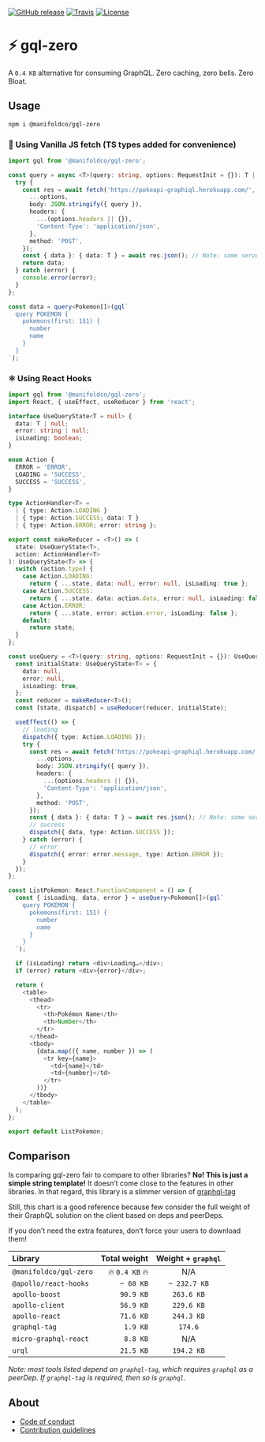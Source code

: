 [![GitHub release](https://img.shields.io/github/tag/manifoldco/gql-zero.svg?label=latest)](https://github.com/manifoldco/gql-zero/releases) [![Travis](https://img.shields.io/travis/manifoldco/gql-zero/master.svg)](https://travis-ci.org/manifoldco/gql-zero) [![License](https://img.shields.io/badge/license-BSD-blue.svg)](./LICENSE.md)

# ⚡️ gql-zero

A `0.4 KB` alternative for consuming GraphQL. Zero caching, zero bells. Zero
Bloat.

## Usage

```bash
npm i @manifoldco/gql-zero
```

### 🧁 Using Vanilla JS fetch (TS types added for convenience)

```ts
import gql from '@manifoldco/gql-zero';

const query = async <T>(query: string, options: RequestInit = {}): T | undefined => {
  try {
    const res = await fetch('https://pokeapi-graphiql.herokuapp.com/', {
      ...options,
      body: JSON.stringify({ query }),
      headers: {
        ...(options.headers || {}),
        'Content-Type': 'application/json',
      },
      method: 'POST',
    });
    const { data }: { data: T } = await res.json(); // Note: some servers may return errors here as well
    return data;
  } catch (error) {
    console.error(error);
  }
};

const data = query<Pokemon[]>(gql`
  query POKEMON {
    pokemons(first: 151) {
      number
      name
    }
  }
`);
```

### ⚛️ Using React Hooks

```ts
import gql from '@manifoldco/gql-zero';
import React, { useEffect, useReducer } from 'react';

interface UseQueryState<T = null> {
  data: T | null;
  error: string | null;
  isLoading: boolean;
}

enum Action {
  ERROR = 'ERROR',
  LOADING = 'SUCCESS',
  SUCCESS = 'SUCCESS',
}

type ActionHandler<T> =
  | { type: Action.LOADING }
  | { type: Action.SUCCESS; data: T }
  | { type: Action.ERROR; error: string };

export const makeReducer = <T>() => (
  state: UseQueryState<T>,
  action: ActionHandler<T>
): UseQueryState<T> => {
  switch (action.type) {
    case Action.LOADING:
      return { ...state, data: null, error: null, isLoading: true };
    case Action.SUCCESS:
      return { ...state, data: action.data, error: null, isLoading: false };
    case Action.ERROR:
      return { ...state, error: action.error, isLoading: false };
    default:
      return state;
  }
};

const useQuery = <T>(query: string, options: RequestInit = {}): UseQueryState<T> => {
  const initialState: UseQueryState<T> = {
    data: null,
    error: null,
    isLoading: true,
  };
  const reducer = makeReducer<T>();
  const [state, dispatch] = useReducer(reducer, initialState);

  useEffect(() => {
    // loading
    dispatch({ type: Action.LOADING });
    try {
      const res = await fetch('https://pokeapi-graphiql.herokuapp.com/', {
        ...options,
        body: JSON.stringify({ query }),
        headers: {
          ...(options.headers || {}),
          'Content-Type': 'application/json',
        },
        method: 'POST',
      });
      const { data }: { data: T } = await res.json(); // Note: some servers may return errors here as well
      // success
      dispatch({ data, type: Action.SUCCESS });
    } catch (error) {
      // error
      dispatch({ error: error.message, type: Action.ERROR });
    }
  });
};

const ListPokemon: React.FunctionComponent = () => {
  const { isLoading, data, error } = useQuery<Pokemon[]>(gql`
    query POKEMON {
      pokemons(first: 151) {
        number
        name
      }
    }
  `);

  if (isLoading) return <div>Loading…</div>;
  if (error) return <div>{error}</div>;

  return (
    <table>
      <thead>
        <tr>
          <th>Pokémon Name</th>
          <th>Number</th>
        </tr>
      </thead>
      <tbody>
        {data.map(({ name, number }) => (
          <tr key={name}>
            <td>{name}</td>
            <td>{number}</td>
          </tr>
        ))}
      </tbody>
    </table>
  );
};

export default ListPokemon;
```

## Comparison

Is comparing gql-zero fair to compare to other libraries? **No! This is just
a simple string template!** It doesn’t come close to the features in other
libraries. In that regard, this library is a slimmer version of
[graphql-tag][graphql-tag]

Still, this chart is a good reference because few consider the full weight of
their GraphQL solution on the client based on deps and peerDeps.

If you don’t need the extra features, don’t force your users to download
them!

| Library                |   Total weight | Weight + `graphql` |
| :--------------------- | -------------: | :----------------: |
| `@manifoldco/gql-zero` | 🔥 `0.4 KB` 🔥 |        N/A         |
| `@apollo/react-hooks`  |      `~ 60 KB` |    `~ 232.7 KB`    |
| `apollo-boost`         |      `90.9 KB` |     `263.6 KB`     |
| `apollo-client`        |      `56.9 KB` |     `229.6 KB`     |
| `apollo-react`         |      `71.6 KB` |     `244.3 KB`     |
| `graphql-tag`          |       `1.9 KB` |      `174.6`       |
| `micro-graphql-react`  |       `8.8 KB` |        N/A         |
| `urql`                 |      `21.5 KB` |     `194.2 KB`     |

_Note: most tools listed depend on `graphql-tag`, which requires `graphql`
as a peerDep. If `graphql-tag` is required, then so is `graphql`._

## About

- [Code of conduct][conduct]
- [Contribution guidelines][contribution]

[conduct]: ./CODE_OF_CONDUCT.md
[contribution]: ./.github/CONTRIBUTING.md
[graphql-tag]: https://www.npmjs.com/package/graphql-tag
